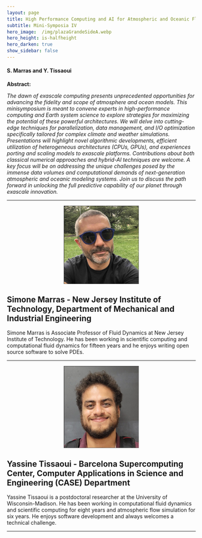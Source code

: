 ```yaml
---
layout: page
title: High Performance Computing and AI for Atmospheric and Oceanic Flows on Exascale Computers
subtitle: Mini-Symposia IV
hero_image:  /img/plazaGrandeSideA.webp
hero_height: is-halfheight
hero_darken: true
show_sidebar: false
---
```


#### S. Marras and Y. Tissaoui

**Abstract:**

*The dawn of exascale computing presents unprecedented opportunities for advancing the fidelity and scope of atmosphere and ocean models. This minisymposium is meant to convene experts in high-performance computing and Earth system science to explore strategies for maximizing the potential of these powerful architectures. We will delve into cutting-edge techniques for parallelization, data management, and I/O optimization specifically tailored for complex climate and weather simulations. Presentations will highlight novel algorithmic developments, efficient utilization of heterogeneous architectures (CPUs, GPUs), and experiences porting and scaling models to exascale platforms. Contributions about both classical numerical approaches and hybrid-AI techniques are welcome. A key focus will be on addressing the unique challenges posed by the immense data volumes and computational demands of next-generation atmospheric and oceanic modeling systems. Join us to discuss the path forward in unlocking the full predictive capability of our planet through exascale innovation.*

---

<img loading="lazy" src="/img/simone.webp" alt="organizer" style="width: 200px; height: auto; display: block; margin: 0 auto"/>

## Simone Marras - New Jersey Institute of Technology, Department of Mechanical and Industrial Engineering

Simone Marras is Associate Professor of Fluid Dynamics at New Jersey Institute of Technology. He has been working in scientific computing and computational fluid dynamics for fifteen years and he enjoys writing open source software to solve PDEs.

---

<img loading="lazy" src="/img/yassine.webp" alt="organizer" style="width: 200px; height: auto; display: block; margin: 0 auto"/>

## Yassine Tissaoui - Barcelona Supercomputing Center, Computer Applications in Science and Engineering (CASE) Department

Yassine Tissaoui is a postdoctoral researcher at the University of Wisconsin-Madison. He has been working in computational fluid dynamics and scientific computing for eight years and atmospheric flow simulation for six years. He enjoys software development and always welcomes a technical challenge.

---
